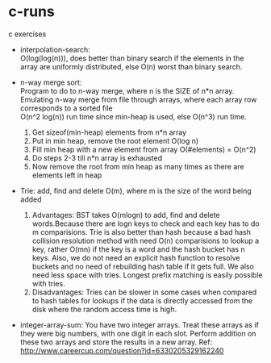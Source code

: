 c-runs
======

c exercises

 - interpolation-search: <br>O(log(log(n))), does better than binary search if the elements in the array are uniformly distributed, else O(n) worst than binary search.

 - n-way merge sort: <br>Program to do to n-way merge, where n is the SIZE of n*n array. Emulating n-way merge from file through arrays, where each array row corresponds to a sorted file<br>O(n^2 log(n)) run time since min-heap is used, else O(n^3) run time.
    1. Get sizeof(min-heap) elements from n*n array
    2. Put in min heap, remove the root element O(log n)
    3. Fill min heap with a new element from array O(#elements) = O(n^2)
    4. Do steps 2-3 till n*n array is exhausted
    5. Now remove the root from min heap as many times as there are elements left in heap

 - Trie: add, find and delete O(m), where m is the size of the word being added<br>
    1. Advantages: BST takes O(mlogn) to add, find and delete words.Because there are logn keys to check and each key has to do m comparisions. Trie is also better than hash because a bad hash collision resolution method with need O(n) comparisions to lookup a key, rather O(mn) if the key is a word and the hash bucket has n keys. Also, we do not need an explicit hash function to resolve buckets and no need of rebuilding hash table if it gets full. We also need less space with tries. Longest prefix matching is easily possible with tries.
    2. Disadvantages: Tries can be slower in some cases when compared to hash tables for lookups if the data is directly accessed from the disk where the random access time is high.
 - integer-array-sum: You have two integer arrays. Treat these arrays as if they were big numbers,
with one digit in each slot. Perform addition on these two arrays and store the results in a new array. Ref: http://www.careercup.com/question?id=6330205329162240
